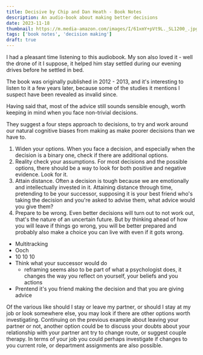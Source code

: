```yaml
---
title: Decisive by Chip and Dan Heath - Book Notes 
description: An audio-book about making better decisions  
date: 2023-11-18
thumbnail: https://m.media-amazon.com/images/I/61xmY+pVt9L._SL1200_.jpg
tags: ['book notes', 'decision making']
draft: true
---
```


I had a pleasant time listening to this audiobook. My son also loved it - well the drone of it I suppose, it
helped him stay settled during our evening drives before he settled in bed.

The book was originally published in 2012 - 2013, and it's interesting to listen to it a few years later,
because some of the studies it mentions I suspect have been revealed as invalid since.

Having said that, most of the advice still sounds sensible enough, worth keeping in mind when you face 
non-trivial decisions.

They suggest a four steps approach to decisions, to try and work around our natural cognitive biases from
making as make poorer decisions than we have to.

1. Widen your options. When you face a decision, and especially when the decision is a binary one, check if there are additional
options.
2. Reality check your assumptions. For most decisions and the possible options, there should be a way to look for both
positive and negative evidence. Look for it.
3. Attain distance. Often a decision is tough because we are emotionally and intellectually invested in it. Attaining
distance through time, pretending to be your successor, supposing it is your best friend who's taking the decision and you're asked to advise them, what advice would you give them? 
4. Prepare to be wrong. Even better decisions will turn out to not work out, that's the nature of an uncertain
future. But by thinking ahead of how you will leave if things go wrong, you will be better prepared and probably
also make a choice you can live with even if it gots wrong.

- Multitracking
- Ooch
- 10 10 10
- Think what your successor would do
  - reframing seems also to be part of what a psychologist does, it changes the way you reflect on yourself,
  your beliefs and you actions
- Prentend it's you friend making the decision and that you are giving advice

Of the various 
like should I
stay or leave my partner, or should I stay at my job or look somewhere else, you may look if there are other
options worth investigating. Continuing on the previous example about leaving your partner or not, another option could 
be to discuss your doubts about your relationship with your partner ant try to change route, or suggest couple therapy.
In terms of your job you could perhaps investigate if changes to you current role, or department assignments are also possible.

